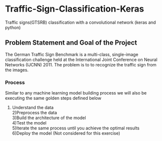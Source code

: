 # Traffic-Sign-Classification-Keras
Traffic signs(GTSRB) classification with a convolutional network (keras and python)
## Problem Statement and Goal of the Project
The German Traffic Sign Benchmark is a multi-class, single-image classification challenge held at the International Joint Conference on Neural Networks (IJCNN) 2011.
The problem is to to recognize the traffic sign from the images.

### Process

Similar to any machine learning model building process we will also be executing the same golden steps defined below
1) Understand the data                                                                                                                                                              
2)Preprocess the data                                                                                                                                                                    
3)Build the architecture of the model                                                                                                                                                     
4)Test the model                                                                                                                                                                     
5)Iterate the same process until you achieve the optimal results                                                                                                                       
6)Deploy the model (Not considered for this exercise)
   
